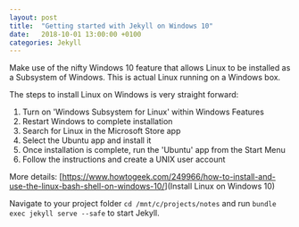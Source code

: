 ```yaml
---
layout: post
title:  "Getting started with Jekyll on Windows 10"
date:   2018-10-01 13:00:00 +0100
categories: Jekyll
---
```


Make use of the nifty Windows 10 feature that allows Linux to be installed as a Subsystem of Windows. This is actual Linux running on a Windows box.

The steps to install Linux on Windows is very straight forward:

1. Turn on 'Windows Subsystem for Linux' within Windows Features
2. Restart Windows to complete installation
3. Search for Linux in the Microsoft Store app
4. Select the Ubuntu app and install it
5. Once installation is complete, run the 'Ubuntu' app from the Start Menu
6. Follow the instructions and create a UNIX user account

More details: [<https://www.howtogeek.com/249966/how-to-install-and-use-the-linux-bash-shell-on-windows-10/>](Install Linux on Windows 10)

Navigate to your project folder `cd /mnt/c/projects/notes` and run `bundle exec jekyll serve --safe` to start Jekyll.